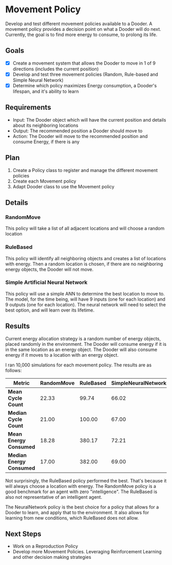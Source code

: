 # Movement Policy

Develop and test different movement policies available to a Dooder. A movement policy provides a decision point on what a Dooder will do next. Currently, the goal is to find more energy to consume, to prolong its life.

## Goals

- [x] Create a movement system that allows the Dooder to move in 1 of 9 directions (includes the current position)
- [x] Develop and test three movement policies (Random, Rule-based and Simple Neural Network)
- [x] Determine which policy maximizes Energy consumption, a Dooder's lifespan, and it's ability to learn

## Requirements

- Input: The Dooder object which will have the current position and details about its neighboring locations
- Output: The recommended position a Dooder should move to
- Action: The Dooder will move to the recommended position and consume Energy, if there is any

## Plan

1. Create a Policy class to register and manage the different movement policies
2. Create each Movement policy
3. Adapt Dooder class to use the Movement policy

## Details

### RandomMove

This policy will take a list of all adjacent locations and will choose a random location

### RuleBased

This policy will identify all neighboring objects and creates a list of locations with energy. Then a random location is chosen, if there are no neighboring energy objects, the Dooder will not move.

### Simple Artificial Neural Network

This policy will use a simple ANN to determine the best location to move to. The model, for the time being, will have 9 inputs (one for each location) and 9 outputs (one for each location). The neural network will need to select the best option, and will learn over its lifetime.

## Results

Current energy allocation strategy is a random number of energy objects, placed randomly in the environment. The Dooder will consume energy if it is in the same location as an energy object. The Dooder will also consume energy if it moves to a location with an energy object.

I ran 10,000 simulations for each movement policy. The results are as follows:

| Metric                     | RandomMove | RuleBased | SimpleNeuralNetwork |
| -------------------------- | ---------- | --------- | ------------------- |
| **Mean Cycle Count**       | 22.33      | 99.74     | 66.02               |
| **Median Cycle Count**     | 21.00      | 100.00    | 67.00               |
| **Mean Energy Consumed**   | 18.28      | 380.17    | 72.21               |
| **Median Energy Consumed** | 17.00      | 382.00    | 69.00               |

Not surprisingly, the RuleBased policy performed the best. That's because it will always choose a location with energy. The RandomMove policy is a good benchmark for an agent with zero "intelligence". The RuleBased is also not representative of an intelligent agent.

The NeuralNetwork policy is the best choice for a policy that allows for a Dooder to learn, and apply that to the environment. It also allows for learning from new conditions, which RuleBased does not allow.

## Next Steps

- Work on a Reproduction Policy
- Develop more Movement Policies. Leveraging Reinforcement Learning and other decision making strategies
